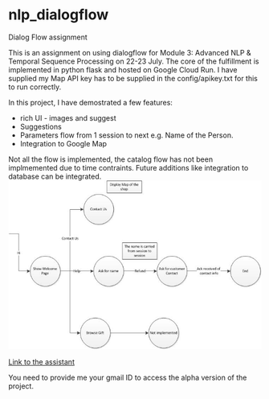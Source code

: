 # nlp_dialogflow
Dialog Flow assignment

This is an assignment on using dialogflow for Module 3: Advanced NLP & Temporal Sequence Processing on 22-23 July. The core of the fulfillment is implemented in python flask and hosted on Google Cloud Run. I have supplied my Map API key has to be supplied in the config/apikey.txt for this to run correctly.

In this project, I have demostrated a few features:
* rich UI - images and suggest
* Suggestions
* Parameters flow from 1 session to next e.g. Name of the Person.
* Integration to Google Map

Not all the flow is implemented, the catalog flow has not been implmemented due to time contraints. Future additions like integration to database can be integrated. 
![Dialog Flow](https://github.com/gheesung/nlp_dialogflow/blob/master/src/assets/dialogflow.jpg?style=centerme)

[Link to the assistant](https://assistant.google.com/services/a/uid/00000018ed94dc65?hl=en)

You need to provide me your gmail ID to access the alpha version of the project.